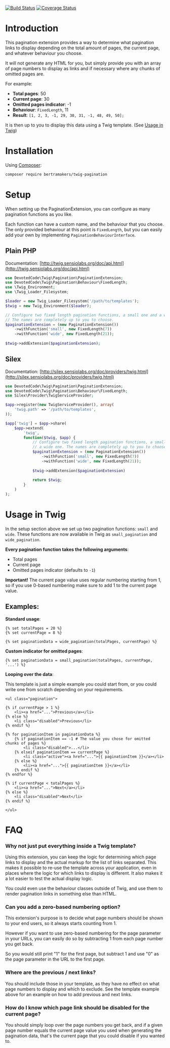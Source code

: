 [![Build Status](https://travis-ci.org/bertramakers/twig-pagination.svg?branch=master)](https://travis-ci.org/bertramakers/twig-pagination)
[![Coverage Status](https://coveralls.io/repos/bertramakers/twig-pagination/badge.svg?branch=master&service=github)](https://coveralls.io/github/bertramakers/twig-pagination?branch=master)

# Introduction

This pagination extension provides a way to determine what pagination links to
display depending on the total amount of pages, the current page, and whatever
behaviour you choose.

It will not generate any HTML for you, but simply provide you with an array of
page numbers to display as links and if necessary where any chunks of omitted
pages are.

For example:

* **Total pages**: 50
* **Current page**: 30
* **Omitted pages indicator**: -1
* **Behaviour**: `FixedLength`, 11
* **Result**: `[1, 2, 3, -1, 29, 30, 31, -1, 48, 49, 50];`

It is then up to you to display this data using a Twig template. 
(See [Usage in Twig](#usage-in-twig))

# Installation

Using [Composer](http://getcomposer.org):

```bash
composer require bertramakers/twig-pagination
```

# Setup

When setting up the PaginationExtension, you can configure as many pagination
functions as you like. 

Each function can have a custom name, and the behaviour that you choose. The 
only provided behaviour at this point is `FixedLength`, but you can easily add 
your own by implementing `PaginationBehaviourInterface`.

## Plain PHP

Documentation: [http://twig.sensiolabs.org/doc/api.html](http://twig.sensiolabs.org/doc/api.html)

```php
use DevotedCode\Twig\Pagination\PaginationExtension;
use DevotedCode\Twig\Pagination\Behaviour\FixedLength;
use \Twig_Environment;
use \Twig_Loader_Filesystem;

$loader = new Twig_Loader_Filesystem('/path/to/templates');
$twig = new Twig_Environment($loader);

// Configure two fixed length pagination functions, a small one and a wide one.
// The names are completely up to you to choose.
$paginationExtension = (new PaginationExtension())
    ->withFunction('small', new FixedLength(7))
    ->withFunction('wide', new FixedLength(21));
    
$twig->addExtension($paginationExtension);
```

## Silex

Documentation: [http://silex.sensiolabs.org/doc/providers/twig.html](http://silex.sensiolabs.org/doc/providers/twig.html)

```php
use DevotedCode\Twig\Pagination\PaginationExtension;
use DevotedCode\Twig\Pagination\Behaviour\FixedLength;
use Silex\Provider\TwigServiceProvider;

$app->register(new TwigServiceProvider(), array(
    'twig.path' => '/path/to/templates',
));

$app['twig'] = $app->share(
    $app->extend(
        'twig', 
        function($twig, $app) {
            // Configure two fixed length pagination functions, a small one and
            // a wide one. The names are completely up to you to choose.
            $paginationExtension = (new PaginationExtension())
                ->withFunction('small', new FixedLength(7))
                ->withFunction('wide', new FixedLength(21));
        
            $twig->addExtension($paginationExtension)
        
            return $twig;
        }
    )
);
```

# Usage in Twig

In the setup section above we set up two pagination functions: `small` and `wide`.
These functions are now available in Twig as `small_pagination` and `wide_pagination`.

**Every pagination function takes the following arguments**:
* Total pages
* Current page
* Omitted pages indicator (defaults to `-1`)

**Important!** The current page value uses regular numbering starting from 1,
so if you use 0-based numbering make sure to add 1 to the current page value.

## Examples:

**Standard usage**:

```twig
{% set totalPages = 20 %}
{% set currentPage = 8 %}
```

```twig
{% set paginationData = wide_pagination(totalPages, currentPage) %}
```

**Custom indicator for omitted pages**:

```twig
{% set paginationData = small_pagination(totalPages, currentPage, '...') %}
```

**Looping over the data**:

This template is just a simple example you could start from, or you could write
one from scratch depending on your requirements.

```twig
<ul class="pagination">

{% if currentPage > 1 %}
    <li><a href="...">Previous</a></li>
{% else %}
    <li class="disabled">Previous</li>
{% endif %}

{% for paginationItem in paginationData %}
    {% if paginationItem == -1 # The value you chose for omitted chunks of pages %}
        <li class="disabled">...</li>
    {% elseif paginationItem == currentPage %}
        <li class="active"><a href="...">{{ paginationItem }}</a></li>
    {% else %}
        <li><a href="...">{{ paginationItem }}</a></li>
    {% endif %}
{% endfor %}

{% if currentPage < totalPages %}
    <li><a href="...">Next</a></li>
{% else %}
    <li class="disabled">Next</li>
{% endif %}

</ul>
```

# FAQ

### Why not just put everything inside a Twig template?

Using this extension, you can keep the logic for determining which page links
to display and the actual markup for the list of links separated. This makes it
possible to re-use the template across your application, even in places where
the logic for which links to display is different. It also makes it a lot 
easier to test the actual display logic.

You could even use the behaviour classes outside of Twig, and use them to
render pagination links in something else than HTML.

### Can you add a zero-based numbering option?

This extension's purpose is to decide what page numbers should be shown to your
end users, so it always starts counting from 1.

However if you want to use zero-based numbering for the page parameter in your 
URLs, you can easily do so by subtracting 1 from each page number you get back.

So you would still print "1" for the first page, but subtract 1 and use "0" as 
the page parameter in the URL to the first page.

### Where are the previous / next links?

You should include those in your template, as they have no effect on what page
numbers to display and which to exclude. See the template example above for an
example on how to add previous and next links.

### How do I know which page link should be disabled for the current page?

You should simply loop over the page numbers you get back, and if a given page
number equals the current page value you used when generating the pagination
data, that's the current page that you could disable if you wanted to.
